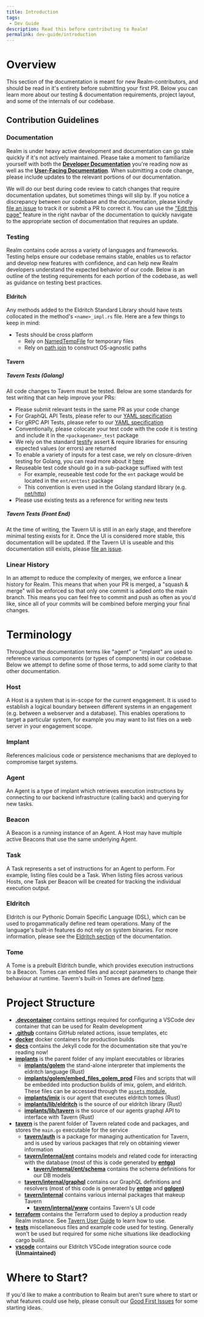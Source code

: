 ```yaml
---
title: Introduction
tags:
 - Dev Guide
description: Read this before contributing to Realm!
permalink: dev-guide/introduction
---
```

# Overview
This section of the documentation is meant for new Realm-contributors, and should be read in it's entirety before submitting your first PR. Below you can learn more about our testing & documentation requirements, project layout, and some of the internals of our codebase.

## Contribution Guidelines

### Documentation
Realm is under heavy active development and documentation can go stale quickly if it's not actively maintained. Please take a moment to familiarize yourself with both the **[Developer Documentation](/dev-guide)** you're reading now as well as the **[User-Facing Documentation](/user-guide)**. When submitting a code change, please include updates to the relevant portions of our documentation.

We will do our best during code review to catch changes that require documentation updates, but sometimes things will slip by. If you notice a discrepancy between our codebase and the documentation, please kindly [file an issue](https://github.com/kcarretto/realm/issues/new?labels=documentation&title=Documentation%20Discrepancy:&body=Please%20include%20the%20location%20of%20the%20inaccurate%20documentation%20and%20a%20helpful%20description%20of%20what%20needs%20improvement.) to track it or submit a PR to correct it. You can use the ["Edit this page"](https://github.com/kcarretto/realm/edit/main/docs/_docs/dev-guide/introduction.md) feature in the right navbar of the documentation to quickly navigate to the appropriate section of documentation that requires an update.

### Testing

Realm contains code across a variety of languages and frameworks. Testing helps ensure our codebase remains stable, enables us to refactor and develop new features with confidence, and can help new Realm developers understand the expected behavior of our code. Below is an outline of the testing requirements for each portion of the codebase, as well as guidance on testing best practices.

#### Eldritch

Any methods added to the Eldritch Standard Library should have tests collocated in the method's `<name>_impl.rs` file. Here are a few things to keep in mind:
* Tests should be cross platform
    * Rely on [NamedTempFile](https://docs.rs/tempfile/1.1.1/tempfile/struct.NamedTempFile.html) for temporary files
    * Rely on [path.join](https://doc.rust-lang.org/stable/std/path/struct.Path.html) to construct OS-agnostic paths

#### Tavern

##### Tavern Tests (Golang)
All code changes to Tavern must be tested. Below are some standards for test writing that can help improve your PRs:
* Please submit relevant tests in the same PR as your code change
* For GraphQL API Tests, please refer to our [YAML specification](/dev-guide/tavern#yaml-test-reference-graphql)
* For gRPC API Tests, please refer to our [YAML specification](/dev-guide/tavern#yaml-test-reference-grpc)
* Conventionally, please colocate your test code with the code it is testing and include it in the `<packagename>_test` package
* We rely on the standard [testify](https://github.com/stretchr/testify) assert & require libraries for ensuring expected values (or errors) are returned
* To enable a variety of inputs for a test case, we rely on closure-driven testing for Golang, you can read more about it [here](https://medium.com/@cep21/closure-driven-tests-an-alternative-style-to-table-driven-tests-in-go-628a41497e5e)
* Reuseable test code should go in a sub-package suffixed with test
    * For example, reuseable test code for the `ent` package would be located in the `ent/enttest` package
    * This convention is even used in the Golang standard library (e.g. [net/http](https://pkg.go.dev/net/http/httptest))
* Please use existing tests as a reference for writing new tests

##### Tavern Tests (Front End)
At the time of writing, the Tavern UI is still in an early stage, and therefore minimal testing exists for it. Once the UI is considered more stable, this documentation will be updated. If the Tavern UI is useable and this documentation still exists, please [file an issue](https://github.com/kcarretto/realm/issues/new?labels=documentation&title=Documentation%20Discrepancy:&body=Please%20include%20the%20location%20of%20the%20inaccurate%20documentation%20and%20a%20helpful%20description%20of%20what%20needs%20improvement.).

### Linear History

In an attempt to reduce the complexity of merges, we enforce a linear history for Realm. This means that when your PR is merged, a "squash & merge" will be enforced so that only one commit is added onto the main branch. This means you can feel free to commit and push as often as you'd like, since all of your commits will be combined before merging your final changes.

# Terminology

Throughout the documentation terms like "agent" or "implant" are used to reference various components (or types of components) in our codebase. Below we attempt to define some of those terms, to add some clarity to that other documentation.

### Host
A Host is a system that is in-scope for the current engagement. It is used to establish a logical boundary between different systems in an engagement (e.g. between a webserver and a database). This enables operations to target a particular system, for example you may want to list files on a web server in your engagement scope.

### Implant
References malicious code or persistence mechanisms that are deployed to compromise target systems.

### Agent
An Agent is a type of implant which retrieves execution instructions by connecting to our backend infrastructure (calling back) and querying for new tasks.

### Beacon
A Beacon is a running instance of an Agent. A Host may have multiple active Beacons that use the same underlying Agent.

### Task
A Task represents a set of instructions for an Agent to perform. For example, listing files could be a Task. When listing files across various Hosts, one Task per Beacon will be created for tracking the individual execution output.

### Eldritch
Eldritch is our Pythonic Domain Specific Language (DSL), which can be used to progammatically define red team operations. Many of the language's built-in features do not rely on system binaries. For more information, please see the [Eldritch section](/user-guide/eldritch) of the documentation.

### Tome
A Tome is a prebuilt Eldritch bundle, which provides execution instructions to a Beacon. Tomes can embed files and accept parameters to change their behaviour at runtime. Tavern's built-in Tomes are defined [here](https://github.com/KCarretto/realm/tree/main/tavern/tomes).

# Project Structure
* **[.devcontainer](https://github.com/KCarretto/realm/tree/main/.devcontainer)** contains settings required for configuring a VSCode dev container that can be used for Realm development
* **[.github](https://github.com/KCarretto/realm/tree/main/.github)** contains GitHub related actions, issue templates, etc
* **[docker](https://github.com/KCarretto/realm/tree/main/docker)** docker containers for production builds
* **[docs](https://github.com/KCarretto/realm/tree/main/docs)** contains the Jekyll code for the documentation site that you're reading now!
* **[implants](https://github.com/KCarretto/realm/tree/main/implants)** is the parent folder of any implant executables or libraries
    * **[implants/golem](https://github.com/KCarretto/realm/tree/main/implants/golem)** the stand-alone interpreter that implements the eldritch language (Rust)
    * **[implants/golem/embed_files_golem_prod](https://github.com/KCarretto/realm/tree/main/implants/golem/embed_files_golem_prod)** Files and scripts that will be embedded into production builds of imix, golem, and eldritch. These files can be accessed through the [`assets` module.](https://docs.realm.pub/user-guide/eldritch#assets)
    * **[implants/imix](https://github.com/KCarretto/realm/tree/main/implants/imix)** is our agent that executes eldritch tomes (Rust)
    * **[implants/lib/eldritch](https://github.com/KCarretto/realm/tree/main/implants/lib/eldritch)** is the source of our eldritch library (Rust)
    * **[implants/lib/tavern](https://github.com/KCarretto/realm/tree/main/implants/lib/tavern)** is the source of our agents graphql API to interface with Tavern (Rust)
* **[tavern](https://github.com/KCarretto/realm/tree/main/tavern)** is the parent folder of Tavern related code and packages, and stores the `main.go` executable for the service
    * **[tavern/auth](https://github.com/KCarretto/realm/tree/main/tavern/auth)** is a package for managing authentication for Tavern, and is used by various packages that rely on obtaining viewer information
    * **[tavern/internal/ent](https://github.com/KCarretto/realm/tree/main/tavern/internal/ent)** contains models and related code for interacting with the database (most of this is code generated by **[entgo](https://entgo.io/))**
        * **[tavern/internal/ent/schema](https://github.com/KCarretto/realm/tree/main/tavern/internal/ent/schema)** contains the schema definitions for our DB models
    * **[tavern/internal/graphql](https://github.com/KCarretto/realm/tree/main/tavern/internal/graphql)** contains our GraphQL definitions and resolvers (most of this code is generated by **[entgo](https://entgo.io/)** and **[gqlgen](https://github.com/99designs/gqlgen))**
    * **[tavern/internal](https://github.com/KCarretto/realm/tree/main/tavern/internal)** contains various internal packages that makeup Tavern
        * **[tavern/internal/www](https://github.com/KCarretto/realm/tree/main/tavern/internal/www)** contains Tavern's UI code
* **[terraform](https://github.com/KCarretto/realm/tree/main/terraform)** contains the Terraform used to deploy a production ready Realm instance. See [Tavern User Guide](https://docs.realm.pub/user-guide/tavern) to learn how to use.
* **[tests](https://github.com/KCarretto/realm/tree/main/tests)** miscellaneous files and example code used for testing. Generally won't be used but required for some niche situations like deadlocking cargo build.
* **[vscode](https://github.com/KCarretto/realm/tree/main/vscode)** contains our Eldritch VSCode integration source code **(Unmaintained)**

# Where to Start?
If you'd like to make a contribution to Realm but aren't sure where to start or what features could use help, please consult our [Good First Issues](https://github.com/KCarretto/realm/labels/good%20first%20issue) for some starting ideas.
